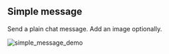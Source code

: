 ## Simple message

Send a plain chat message. Add an image optionally.

![simple_message_demo](https://raw.githubusercontent.com/loyjoy/welcome/master/help/processes/process/subprocesses/simple_message_demo.png)

